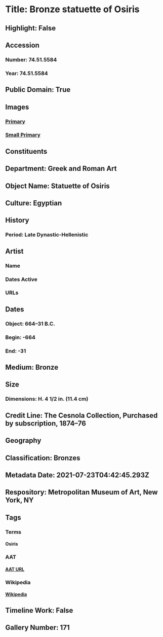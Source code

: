 # Title: Bronze statuette of Osiris
## Highlight: False
## Accession
### Number: 74.51.5584
### Year: 74.51.5584
## Public Domain: True
## Images
### [Primary](https://images.metmuseum.org/CRDImages/gr/original/DP20092.jpg)
### [Small Primary](https://images.metmuseum.org/CRDImages/gr/web-large/DP20092.jpg)
## Constituents
## Department: Greek and Roman Art
## Object Name: Statuette of Osiris
## Culture: Egyptian
## History
### Period: Late Dynastic-Hellenistic
## Artist
### Name
### Dates Active
### URLs
## Dates
### Object: 664–31 B.C.
### Begin: -664
### End: -31
## Medium: Bronze
## Size
### Dimensions: H. 4 1/2 in. (11.4 cm)
## Credit Line: The Cesnola Collection, Purchased by subscription, 1874–76
## Geography
## Classification: Bronzes
## Metadata Date: 2021-07-23T04:42:45.293Z
## Respository: Metropolitan Museum of Art, New York, NY
## Tags
### Terms
#### Osiris
### AAT
#### [AAT URL](http://vocab.getty.edu/page/ia/901000705)
### Wikipedia
#### [Wikipedia]()
## Timeline Work: False
## Gallery Number: 171